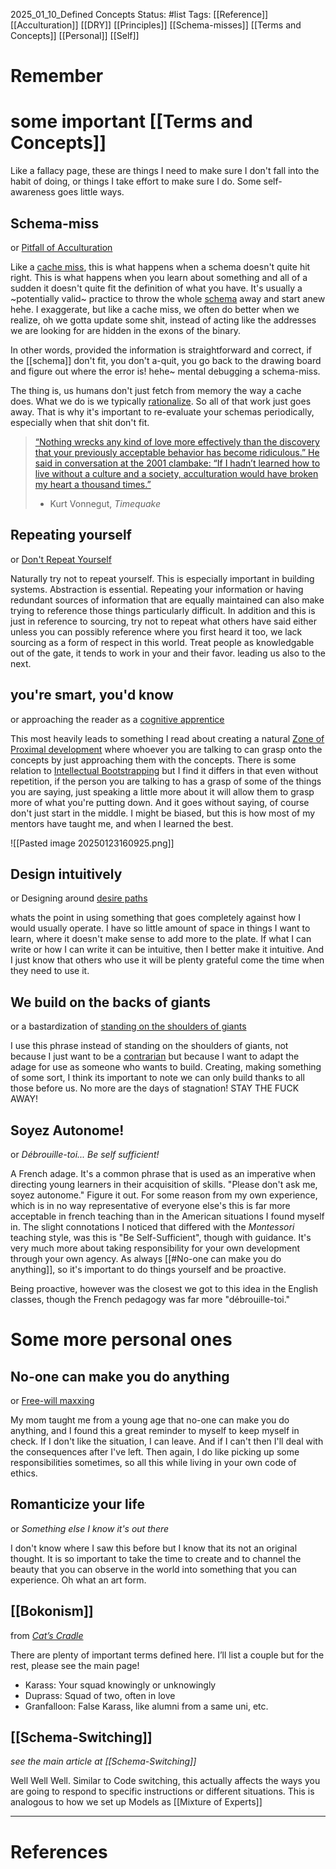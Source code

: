 2025_01_10\_Defined Concepts
Status: #list
Tags: [[Reference]] [[Acculturation]] [[DRY]] [[Principles]] [[Schema-misses]] [[Terms and Concepts]] [[Personal]] [[Self]]

# Remember

# some important [[Terms and Concepts]]
Like a fallacy page, these are things I need to make sure I don't fall into the habit of doing, or things I take effort to make sure I do. Some self-awareness goes little ways.

## Schema-miss
or [Pitfall of Acculturation](https://www.goodreads.com/quotes/search?utf8=%E2%9C%93&q=acculturation+Vonnegut&commit=Search#:~:text=%E2%80%9CNothing%20wrecks%20any,a%20thousand%20times.%E2%80%9D)

Like a [cache miss](https://www.cs.umb.edu/cs641/notes09.html#:~:text=%C2%A0%20cache%20miss%3A%20nothing%20in%20cache%20in%20appropriate%20block%2C%20so%20fetch%20from%20memory), this is what happens when a schema doesn't quite hit right. This is what happens when you learn about something and all of a sudden it doesn't quite fit the definition of what you have. It's usually a ~potentially valid~ practice to throw the whole [schema](https://en.wikipedia.org/wiki/Schema_(psychology)) away and start anew hehe. I exaggerate, but like a cache miss, we often do better when we realize, oh we gotta update some shit, instead of acting like the addresses we are looking for are hidden in the exons of the binary. 

In other words, provided the information is straightforward and correct, if the [[schema]] don't fit, you don't a-quit, you go back to the drawing board and figure out where the error is! hehe~ mental debugging a schema-miss.

The thing is, us humans don't just fetch from memory the way a cache does. What we do is we typically [rationalize](https://en.wikipedia.org/wiki/Rationalization_(psychology)). So all of that work just goes away. That is why it's important to re-evaluate your schemas periodically, especially when that shit don't fit.

> [“Nothing wrecks any kind of love more effectively than the discovery that your previously acceptable behavior has become ridiculous.” He said in conversation at the 2001 clambake: “If I hadn’t learned how to live without a culture and a society, acculturation would have broken my heart a thousand times.”](https://www.goodreads.com/quotes/search?utf8=%E2%9C%93&q=acculturation+Vonnegut&commit=Search#:~:text=%E2%80%9CNothing%20wrecks%20any,a%20thousand%20times.%E2%80%9D)
> - Kurt Vonnegut, _Timequake_

## Repeating yourself
or [Don't Repeat Yourself](https://cs61a.org/articles/composition/#:~:text=don%27t%20repeat%20yourself)

Naturally try not to repeat yourself. This is especially important in building systems. Abstraction is essential. Repeating your information or having redundant sources of information that are equally maintained can also make trying to reference those things particularly difficult.
In addition and this is just in reference to sourcing, try not to repeat what others have said either unless you can possibly reference where you first heard it too, we lack sourcing as a form of respect in this world. Treat people as knowledgable out of the gate, it tends to work in your and their favor. leading us also to the next.

## you're smart, you'd know
or approaching the reader as a [cognitive apprentice](https://en.wikipedia.org/wiki/Cognitive_apprenticeship)

This most heavily leads to something I read about creating a natural [Zone of Proximal development](https://www.wested.org/resource/zone-of-proximal-development/) where whoever you are talking to can grasp onto the concepts by just approaching them with the concepts. There is some relation to [Intellectual Bootstrapping](https://en.wikipedia.org/wiki/Bootstrapping_(linguistics))
but I find it differs in that even without repetition, if the person you are talking to has a grasp of some of the things you are saying, just speaking a little more about it will allow them to grasp more of what you're putting down. And it goes without saying, of course don't just start in the middle. I might be biased, but this is how most of my mentors have taught me, and when I learned the best.

![[Pasted image 20250123160925.png]]

## Design intuitively
or Designing around [desire paths](https://en.wikipedia.org/wiki/Desire_path)

whats the point in using something that goes completely against how I would usually operate. I have so little amount of space in things I want to learn, where it doesn't make sense to add more to the plate. If what I can write or how I can write it can be intuitive, then I better make it intuitive. And I just know that others who use it will be plenty grateful come the time when they need to use it.

## We build on the backs of giants
or a bastardization of [standing on the shoulders of giants](https://en.wikipedia.org/wiki/Standing_on_the_shoulders_of_giants)

I use this phrase instead of standing on the shoulders of giants, not because I just want to be a [contrarian](https://en.wiktionary.org/wiki/contrarian) but because I want to adapt the adage for use as someone who wants to build. Creating, making something of some sort, I think its important to note we can only build thanks to all those before us. No more are the days of stagnation! STAY THE FUCK AWAY!
## Soyez Autonome!
or *Débrouille-toi... Be self sufficient!*

A French adage. It's a common phrase that is used as an imperative when directing young learners in their acquisition of skills. "Please don't ask me, soyez autonome." Figure it out. For some reason from my own experience, which is in no way representative of everyone else's this is far more acceptable in french teaching than in the American situations I found myself in. The slight connotations I noticed that differed with the *Montessori* teaching style, was this is "Be Self-Sufficient", though with guidance. It's very much more about taking responsibility for your own development through your own agency. As always [[#No-one can make you do anything]], so it's important to do things yourself and be proactive.

Being proactive, however was the closest we got to this idea in the English classes, though the French pedagogy was far more "débrouille-toi."

# Some more personal ones

## No-one can make you do anything
or [Free-will maxxing](https://en.wikipedia.org/wiki/Free_will) 

My mom taught me from a young age that no-one can make you do anything, and I found this a great reminder to myself to keep myself in check. If I don't like the situation, I can leave. And if I can't then I'll deal with the consequences after I've left. Then again, I do like picking up some responsibilities sometimes, so all this while living in your own code of ethics.

## Romanticize your life
or _Something else I know it's out there_

I don't know where I saw this before but I know that its not an original thought. It is so important to take the time to create and to channel the beauty that you can observe in the world into something that you can experience. Oh what an art form.

## [[Bokonism]]
from *[Cat’s Cradle](https://en.m.wikipedia.org/wiki/Cat%27s_Cradle)* 

There are plenty of important terms defined here. I’ll list a couple but for the rest, please see the main page!
- Karass: Your squad knowingly or unknowingly
- Duprass: Squad of two, often in love
- Granfalloon: False Karass, like alumni from a same uni, etc.

## [[Schema-Switching]]
_see the main article at [[Schema-Switching]]_

Well Well Well. Similar to Code switching, this actually affects the ways you are going to respond to specific instructions or different situations. This is analogous to how we set up Models as [[Mixture of Experts]]




---
# References


